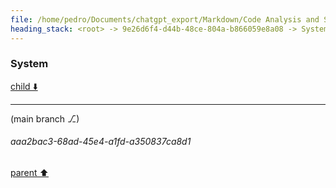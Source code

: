 ```yaml
---
file: /home/pedro/Documents/chatgpt_export/Markdown/Code Analysis and Suggestions.md
heading_stack: <root> -> 9e26d6f4-d44b-48ce-804a-b866059e8a08 -> System -> 2688ae0b-3d9e-45f7-8b73-a565f3fdc93f -> System
---
```

### System

[child ⬇️](#aaa2bac3-68ad-45e4-a1fd-a350837ca8d1)

---

(main branch ⎇)
###### aaa2bac3-68ad-45e4-a1fd-a350837ca8d1
[parent ⬆️](#2688ae0b-3d9e-45f7-8b73-a565f3fdc93f)
